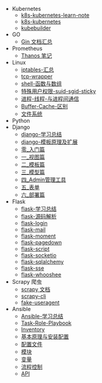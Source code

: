 * Kubernetes
  * [k8s-kubernetes-learn-note](/documents/kubernetes/k8s-kubernetes-learn-note)
  * [k8s-kubernetes](/documents/kubernetes/k8s-kubernetes)
  * [kubebuilder](/documents/kubernetes/kubebuilder)
* GO
  * [Gin 文档汇总](/documents/go/gin)
* Prometheus
  * [Thanos 笔记](/documents/prometheus/thanos)
* Linux
  * [iptables-汇总](documents/linux/linux-iptables-汇总)
  * [tcp-wrapper](documents/linux/linux-tcp-wrapper)
  * [shell-函数与数组](documents/linux/linux-shell-函数与数组)
  * [特殊用户权限-suid-sgid-sticky](documents/linux/linux-特殊用户权限-suid-sgid-sticky)
  * [进程-线程-与进程间通信](documents/linux/linux-进程-线程-与进程间通信)
  * [Buffer-Cache-区别](documents/linux/linux-Buffer-Cache-区别)
  * [文件系统](documents/linux/linux-文件系统)
* Python
* Django
  * [django-学习总结](/documents/django/django-学习总结)
  * [django-模板原理及扩展](/documents/django/django-模板原理及扩展)
  * [零_入门篇](/documents/django/django之零--入门篇)
  * [一_视图篇](/documents/django/django之一--视图篇)
  * [二_模板篇](/documents/django/django之二--模板篇)
  * [三_模型篇](/documents/django/django之三--模型篇)
  * [四_Admin管理工具](/documents/django/django之四--Admin管理工具)
  * [五_表单](/documents/django/django之五--表单)
  * [六_部署篇](/documents/django/django之六--部署篇)
* Flask
  * [flask-学习总结](/documents/flask/flask-学习总结)
  * [flask-源码解析](/documents/flask/flask-源码解析)
  * [flask-login](/documents/flask/flaskExt--flask-login)
  * [flask-mail](/documents/flask/flaskExt--flask-mail)
  * [flask-moment](/documents/flask/flaskExt--flask-moment)
  * [flask-pagedown](/documents/flask/flaskExt--flask-pagedown)
  * [flask-script](/documents/flask/flaskExt--flask-script)
  * [flask-socketio](/documents/flask/flaskExt--flask-socketio)
  * [flask-sqlalchemy](/documents/flask/flaskExt--flask-sqlalchemy)
  * [flask-sse](/documents/flask/flaskExt--flask-sse)
  * [flask-whooshee](/documents/flask/flaskExt--flask-whooshee)
* Scrapy 爬虫
  * [scrapy 文档](documents/scrapy/scrapy)
  * [scrapy-cli](documents/scrapy/scrapy-cli)
  * [fake-useragent](documents/scrapy/fake-useragent)
* Ansible
  * [Ansible-学习总结](/documents/ansible/Ansible-学习总结)  
  * [Task-Role-Playbook](/documents/ansible/Ansible-task-role-playbook)
  * [Inventory](/documents/ansible/Ansible-Inventory)
  * [基本原理与安装配置](/documents/ansible/Ansible-基本原理与安装配置)
  * [配置文件](/documents/ansible/Ansible-配置文件)
  * [模块](/documents/ansible/Ansible-模块)
  * [变量](/documents/ansible/Ansible-变量)
  * [流程控制](/documents/ansible/Ansible-流程控制)
  * [API](/documents/ansible/Ansible-API)
